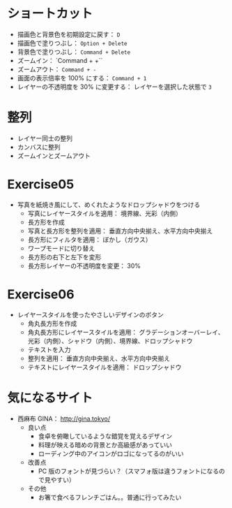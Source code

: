 # ショートカット
- 描画色と背景色を初期設定に戻す： `D`
- 描画色で塗りつぶし： `Option + Delete`
- 背景色で塗りつぶし： `Command + Delete`
- ズームイン： `Command + +``
- ズームアウト： `Command + -`  
- 画面の表示倍率を 100% にする： `Command + 1`
- レイヤーの不透明度を 30% に変更する： レイヤーを選択した状態で `3`

# 整列
- レイヤー同士の整列
- カンバスに整列
- ズームインとズームアウト

# Exercise05
- 写真を紙焼き風にして、めくれたようなドロップシャドウをつける
    - 写真にレイヤースタイルを適用： 境界線、光彩（内側）
    - 長方形を作成
    - 写真と長方形を整列を適用： 垂直方向中央揃え、水平方向中央揃え
    - 長方形にフィルタを適用： ぼかし（ガウス）
    - ワープモードに切り替え
    - 長方形の右下と左下を変形
    - 長方形レイヤーの不透明度を変更： 30%

# Exercise06
- レイヤースタイルを使ったやさしいデザインのボタン
    - 角丸長方形を作成
    - 角丸長方形にレイヤースタイルを適用： グラデーションオーバーレイ、光彩（内側）、シャドウ（内側）、境界線、ドロップシャドウ
    - テキストを入力
    - 整列を適用： 垂直方向中央揃え、水平方向中央揃え
    - テキストにレイヤースタイルを適用： ドロップシャドウ

# 気になるサイト
- 西麻布 GINA： http://gina.tokyo/
    - 良い点
        - 食卓を俯瞰しているような錯覚を覚えるデザイン
        - 料理が映える暗めの背景とか高級感があっていい
        - ローディング中のアイコンがロゴになってるのがいい
    - 改善点
        - PC 版のフォントが見づらい？（スマフォ版は違うフォントになるので見やすい）
    - その他
        - お箸で食べるフレンチごはん。。普通に行ってみたい
